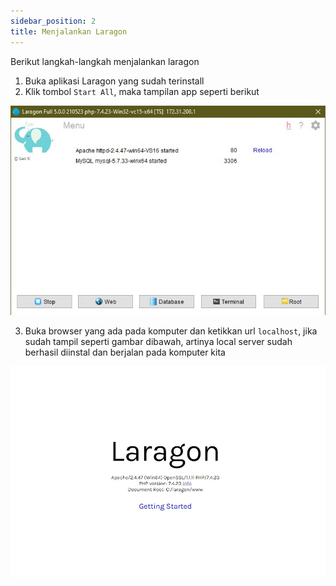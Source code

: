 ```yaml
---
sidebar_position: 2
title: Menjalankan Laragon
---
```


Berikut langkah-langkah menjalankan laragon

1. Buka aplikasi Laragon yang sudah terinstall
2. Klik tombol `Start All`, maka tampilan app seperti berikut

![laragon](../../../../img/php/laragon/app-laragon.jpg)

3. Buka browser yang ada pada komputer dan ketikkan url `localhost`, jika sudah tampil seperti gambar dibawah, artinya local server sudah berhasil diinstal dan berjalan pada komputer kita

![run](../../../../img/php/laragon/run-laragon.jpg)